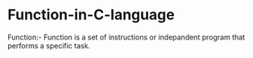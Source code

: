 # Function-in-C-language
Function:- Function is a set of instructions or indepandent program that performs a specific task.


